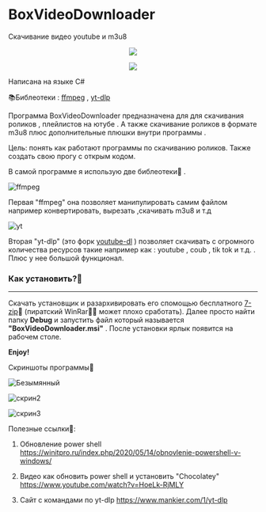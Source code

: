 # BoxVideoDownloader
Скачивание видео youtube и m3u8 

<p align = "center">
  <img src = "https://user-images.githubusercontent.com/51737588/190922047-01286c9e-7324-49fa-be14-b22903bc0ffa.png">
</p>


<p align = "center">
  <img src = "https://img.shields.io/badge/%D0%9E%D0%A1%3A-Windows%207--10-blue">
</p>

Написана на языке C#

📚Библеотеки : <a href = "https://ffmpeg.org/">ffmpeg</a> , <a href = "https://github.com/yt-dlp/yt-dlp">yt-dlp</a>

Программа BoxVideoDownloader предназначена для для скачивания роликов , плейлистов на ютубе . А также скачивание роликов в формате m3u8 плюс дополнительные плюшки внутри программы .

Цель: понять как работают программы по скачиванию роликов. Также создать свою прогу с открым кодом.

В самой программе я использую две библеотеки🧐 . 

![ffmpeg](https://user-images.githubusercontent.com/51737588/187916922-acfc88b2-3601-4f31-9f0e-eb3ac16df59d.png)

Первая "ffmpeg" она позволяет манипулировать самим файлом например конвертировать, вырезать ,скачивать m3u8 и т.д

![yt](https://user-images.githubusercontent.com/51737588/187918712-b15e9b65-6aa7-49f7-be3a-392f39e12482.png)

Вторая "yt-dlp" (это форк <a href = "https://youtube-dl.org/">youtube-dl</a> ) позволяет скачивать с огромного количества ресурсов такие например как : youtube , coub , tik tok и т.д. . Плюс у нее большой функционал.


<b><h3>Как установить?🍫</h3></b>
<hr>

Скачать установщик и разархивировать его спомощью бесплатного <a href = "https://www.7-zip.org/">7-zip</a>🐧 (пиратский WinRar🏴‍☠️ может плохо сработать). Далее просто найти папку <b>Debug</b> и запустить файл который называется <b>"BoxVideoDownloader.msi"</b> . После установки ярлык появится на рабочем столе.

<b>Enjoy!</b>



Скриншоты программы🦉


![Безымянный](https://user-images.githubusercontent.com/51737588/190342617-2e5ee914-f18c-4025-bea4-e4d7931b1b9d.jpg)

![скрин2](https://user-images.githubusercontent.com/51737588/188301093-062099ab-919b-45ae-8908-5120f827972d.jpg)

![скрин3](https://user-images.githubusercontent.com/51737588/188320648-2232dc33-b712-406c-9266-fb36c9e7dddf.jpg)







Полезные ссылки🔗:

1) Обновление power shell https://winitpro.ru/index.php/2020/05/14/obnovlenie-powershell-v-windows/

2) Видео как обновить power shell и установить "Chocolatey" https://www.youtube.com/watch?v=HoeLk-RjMLY

3) Сайт с командами по yt-dlp https://www.mankier.com/1/yt-dlp



